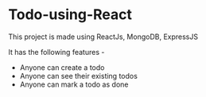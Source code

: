 # Todo-using-React

This project is made using ReactJs, MongoDB, ExpressJS

It has the following features -
- Anyone can create a todo
- Anyone can see their existing todos
- Anyone can mark a todo as done
